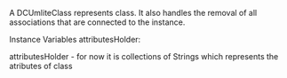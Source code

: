A DCUmliteClass represents class. It also handles the removal of all associations that are connected to the instance.

Instance Variables
	attributesHolder:		<Object>

attributesHolder
	- for now it is collections of Strings which represents the atributes of class
